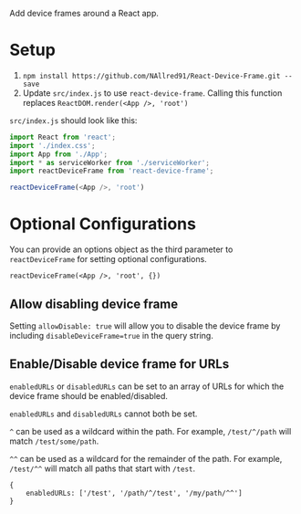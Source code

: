 Add device frames around a React app.

# Setup
1) `npm install https://github.com/NAllred91/React-Device-Frame.git --save`
2) Update `src/index.js` to use `react-device-frame`. Calling this function replaces `ReactDOM.render(<App />, 'root')`


`src/index.js` should look like this:
``` javascript
import React from 'react';
import './index.css';
import App from './App';
import * as serviceWorker from './serviceWorker';
import reactDeviceFrame from 'react-device-frame';

reactDeviceFrame(<App />, 'root')
```


# Optional Configurations
You can provide an options object as the third parameter to `reactDeviceFrame` for setting optional configurations.
```
reactDeviceFrame(<App />, 'root', {})
```

## Allow disabling device frame
Setting `allowDisable: true` will allow you to disable the device frame by including `disableDeviceFrame=true` in the query string.

## Enable/Disable device frame for URLs
`enabledURLs` or `disabledURLs` can be set to an array of URLs for which the device frame should be enabled/disabled.

`enabledURLs` and `disabledURLs` cannot both be set.

`^` can be used as a wildcard within the path.
For example, `/test/^/path` will match `/test/some/path`.

`^^` can be used as a wildcard for the remainder of the path.
For example, `/test/^^` will match all paths that start with `/test`.

```
{
    enabledURLs: ['/test', '/path/^/test', '/my/path/^^']
}
```
